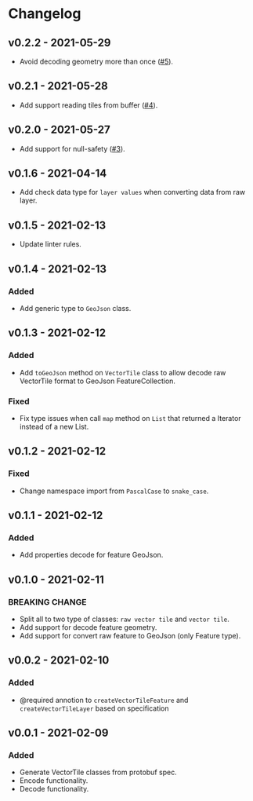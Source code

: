 # Changelog

## v0.2.2 - 2021-05-29

- Avoid decoding geometry more than once ([#5](https://github.com/saigontek/dart-vector-tile/pull/5)).

## v0.2.1 - 2021-05-28

- Add support reading tiles from buffer ([#4](https://github.com/saigontek/dart-vector-tile/pull/4)).

## v0.2.0 - 2021-05-27

- Add support for null-safety ([#3](https://github.com/saigontek/dart-vector-tile/pull/3)).

## v0.1.6 - 2021-04-14

- Add check data type for `layer values` when converting data from raw layer.

## v0.1.5 - 2021-02-13

- Update linter rules.


## v0.1.4 - 2021-02-13

### Added
- Add generic type to `GeoJson` class. 


## v0.1.3 - 2021-02-12

### Added
- Add `toGeoJson` method on `VectorTile` class to allow decode raw VectorTile format to GeoJson FeatureCollection.

### Fixed
- Fix type issues when call `map` method on `List` that returned a Iterator instead of a new List.

## v0.1.2 - 2021-02-12

### Fixed
- Change namespace import from `PascalCase` to `snake_case`.


## v0.1.1 - 2021-02-12

### Added
- Add properties decode for feature GeoJson.


## v0.1.0 - 2021-02-11

### BREAKING CHANGE
- Split all to two type of classes: `raw vector tile` and `vector tile`.
- Add support for decode feature geometry.
- Add support for convert raw feature to GeoJson (only Feature type).


## v0.0.2 - 2021-02-10

### Added
- @required annotion to `createVectorTileFeature` and `createVectorTileLayer` based on specification


## v0.0.1 - 2021-02-09

### Added
- Generate VectorTile classes from protobuf spec.
- Encode functionality.
- Decode functionality.
